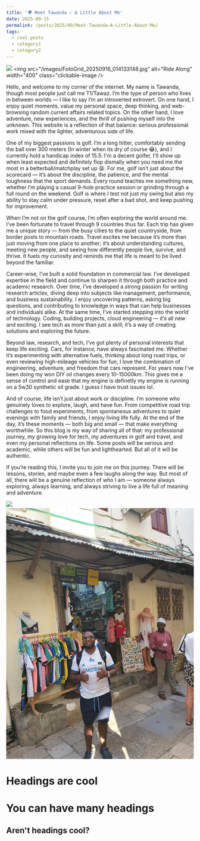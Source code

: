 ```yaml
---
title: '🌍 Meet Tawanda – A Little About Me'
date: 2025-09-15
permalink: /posts/2025/09/Meet-Tawanda–A-Little-About-Me/
tags:
  - cool posts
  - category1
  - category2
---
```


![](/assets/images/FotoGrid_20250916_014133148.jpg) <img src="/images/FotoGrid_20250916_014133148.jpg" alt="Ride Along" width="400" class="clickable-image />

Hello, and welcome to my corner of the internet. My name is Tawanda, though most people just call me T1/Tawaz. I’m the type of person who lives in between worlds — I like to say I’m an introverted extrovert. On one hand, I enjoy quiet moments, value my personal space, deep thinking, and web-browsing random current affairs related topics. On the other hand, I love adventure, new experiences, and the thrill of pushing myself into the unknown. This website is a reflection of that balance: serious professional work mixed with the lighter, adventurous side of life.

One of my biggest passions is golf. I’m a long hitter, comfortably sending the ball over 300 meters (In winter when its dry of course 😂), and I currently hold a handicap index of 15.5. I'm a decent golfer, I'll show up when least expected and definitely flop dismally when you need me the most in a betterball/matchplay set up 😩.  For me, golf isn’t just about the scorecard — it’s about the discipline, the patience, and the mental toughness that the sport demands. Every round teaches me something new, whether I’m playing a casual 9-hole practice session or grinding through a full round on the weekend. Golf is where I test not just my swing but also my ability to stay calm under pressure, reset after a bad shot, and keep pushing for improvement. 

When I’m not on the golf course, I’m often exploring the world around me. I’ve been fortunate to travel through 9 countries thus far. Each trip has given me a unique story — from the busy cities to the quiet countryside, from border posts to mountain roads. Travel excites me because it’s more than just moving from one place to another; it’s about understanding cultures, meeting new people, and seeing how differently people live, survive, and thrive. It fuels my curiosity and reminds me that life is meant to be lived beyond the familiar.

Career-wise, I’ve built a solid foundation in commercial law. I’ve developed expertise in the field and continue to sharpen it through both practice and academic research. Over time, I’ve developed a strong passion for writing research articles, diving deep into subjects like management, performance, and business sustainability. I enjoy uncovering patterns, asking big questions, and contributing to knowledge in ways that can help businesses and individuals alike. At the same time, I’ve started stepping into the world of technology. Coding, building projects, cloud engineering — it’s all new and exciting. I see tech as more than just a skill; it’s a way of creating solutions and exploring the future.

Beyond law, research, and tech, I’ve got plenty of personal interests that keep life exciting. Cars, for instance, have always fascinated me. Whether it’s experimenting with alternative fuels, thinking about long road trips, or even reviewing high-mileage vehicles for fun, I love the combination of engineering, adventure, and freedom that cars represent. For years now I've been doing my won DIY oil changes every 10-15000km. This gives me a sense of control and ease that my engine is definetly my engine is running on a 5w30 synthetic oil grade. I guess I have trust issues lol.


And of course, life isn’t just about work or discipline. I’m someone who genuinely loves to explore, laugh, and have fun. From competitive road trip challenges to food experiments, from spontaneous adventures to quiet evenings with family and friends, I enjoy living life fully. At the end of the day, it’s these moments — both big and small — that make everything worthwhile.
So this blog is my way of sharing all of that: my professional journey, my growing love for tech, my adventures in golf and travel, and even my personal reflections on life. Some posts will be serious and academic, while others will be fun and lighthearted. But all of it will be authentic.

If you’re reading this, I invite you to join me on this journey. There will be lessons, stories, and maybe even a few laughs along the way. But most of all, there will be a genuine reflection of who I am — someone always exploring, always learning, and always striving to live a life full of meaning and adventure.

![](/assets/images/20250424_163933.jpg) <img src="/images/20250424_163933.jpg" alt="Adventure Pic" width="600" />







Headings are cool
======

You can have many headings
======

Aren't headings cool?
------
